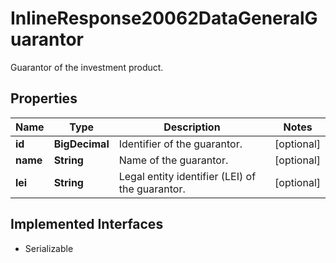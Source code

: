 

# InlineResponse20062DataGeneralGuarantor

Guarantor of the investment product.

## Properties

Name | Type | Description | Notes
------------ | ------------- | ------------- | -------------
**id** | **BigDecimal** | Identifier of the guarantor. |  [optional]
**name** | **String** | Name of the guarantor. |  [optional]
**lei** | **String** | Legal entity identifier (LEI) of the guarantor. |  [optional]


## Implemented Interfaces

* Serializable


